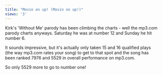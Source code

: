```yaml
---
title: "Movin on up! (Movin on up!)"
views: '3'
---
```

<p>Kirk's 'Without Me' parody has been climbing the charts - well the mp3.com parody charts anyways. Saturday he was at number 12 and Sunday he hit number 6.</p>
<p>It sounds impressive, but it's actually only taken 15 and 16 qualified plays (the way mp3.com rates your song) to get to that spot and the song has been ranked 7976 and 5529 in overall performance on mp3.com.</p>
<p>So only 5529 more to go to number one!</p>
